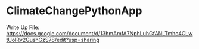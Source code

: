 # ClimateChangePythonApp

Write Up File: https://docs.google.com/document/d/13hmAmfA7NphLuhGfANLTmhc4CLwtUolRv2GushGzS78/edit?usp=sharing
